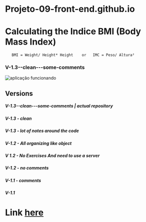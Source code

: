# Projeto-09-front-end.github.io

# Calculating the Indice **BMI (Body Mass Index)**
       BMI = Weight/ Height* Height    or   IMC = Peso/ Altura²
### V-1.3--clean---some-comments
![aplicação funcionando](https://github.com/ThiagoMassenoMaciel/Projeto-09-V-1.3--clean---some-comments-front-end.github.io/assets/107934374/7f7455cc-13ff-43d1-a394-3410a461c16e)



## Versions 
##### V-1.3--clean---some-comments | actual repository
##### V-1.3 - clean
##### V-1.3 - lot of notes around the code
##### V-1.2 - All organizing like object
##### V 1.2 - No Exercises And need to use a server
##### V-1.2 - no comments
##### V-1.1 - comments
##### V-1.1 

# Link [here]( https://thiagomassenomaciel.github.io/Projeto-09-V-1.3--clean---some-comments-front-end.github.io/)
